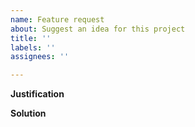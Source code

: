 ```yaml
---
name: Feature request
about: Suggest an idea for this project
title: ''
labels: ''
assignees: ''

---
```


**Justification**
<!-- A clear and concise description of why you think the feature would be useful -->

**Solution**
<!-- A clear and concise description of the solution you would like to be implemented. -->
